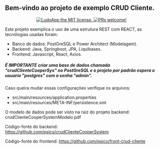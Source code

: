 ## Bem-vindo ao projeto de exemplo CRUD Cliente.
<p align="center">
  <a href="https://github.com/psico/ludo-app/blob/master/LICENSE">
    <img src="https://img.shields.io/badge/license-MIT-blue.svg" alt="LudoApp the MIT license." />
  </a>
  <a href="https://github.com/psico/ludo-app">
    <img src="https://img.shields.io/badge/PRs-welcome-brightgreen.svg" alt="PRs welcome!" />
  </a>
</p>

Este projeto exemplica o uso de uma estrutura REST com REACT, as tecnólogias usadas foram:
- Banco de dados: PostGreSQL e Power Architect (Modelagem).
- Backend: Java, Springboot, JPA, Liquibases.
- Frontend: Javascript, React, Axios.


##### É IMPORTANTE criar uma base de dados chamada "crudClienteCooperSys" no PostGreSQL e o projeto por padrão espera o usuario "postgres" com a senha "admin".
Caso queira mudar essas configurações verifique os arquivos:
- src/main/resources/application.properties
- src/main/resources/META-INF/persistence.xml

O modelo de dados pode ser visto na raiz do projeto backend:
crudClienteCooperSystemModelo.pdf

Código-fonte do backend: 
https://github.com/psico/crudClienteCooperSystem

Código-fonte do frontend: 
https://github.com/psico/front-crud-cliente
